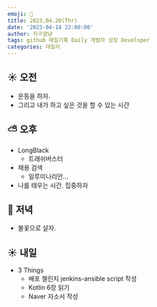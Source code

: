 ```yaml
---
emoji: 🌱
title: 2023.04.20(Thr)
date: '2023-04-14 22:00:00'
author: 지구깜냥
tags: github 매일기록 Daily 개발자 성장 Developer
categories: 데일리
---
```

[//]: # (## 💻 개발)

## ☀️ 오전
- 운동을 하자.
- 그리고 내가 하고 싶은 것을 할 수 있는 시간

## ⛅️ 오후
- LongBlack
  - 트래쉬버스터
- 채용 검색
  - 일루미나리안...
- 나를 태우는 시간. 집중하자

## 🌙 저녁
- 불꽃으로 살자.

## ☀️ 내일
- 3 Things
  - 배포 챌린지 jenkins-ansible script 작성
  - Kotlin 6장 읽기
  - Naver 자소서 작성